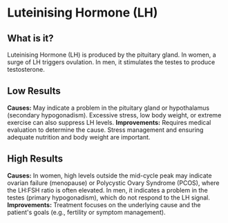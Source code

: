 # Luteinising Hormone (LH)

## What is it?
Luteinising Hormone (LH) is produced by the pituitary gland. In women, a surge of LH triggers ovulation. In men, it stimulates the testes to produce testosterone.

## Low Results
**Causes:** May indicate a problem in the pituitary gland or hypothalamus (secondary hypogonadism). Excessive stress, low body weight, or extreme exercise can also suppress LH levels.
**Improvements:** Requires medical evaluation to determine the cause. Stress management and ensuring adequate nutrition and body weight are important.

## High Results
**Causes:** In women, high levels outside the mid-cycle peak may indicate ovarian failure (menopause) or Polycystic Ovary Syndrome (PCOS), where the LH:FSH ratio is often elevated. In men, it indicates a problem in the testes (primary hypogonadism), which do not respond to the LH signal.
**Improvements:** Treatment focuses on the underlying cause and the patient's goals (e.g., fertility or symptom management).
